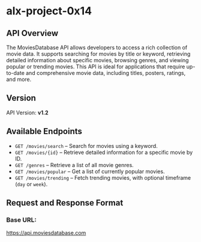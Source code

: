 # alx-project-0x14

## API Overview

The MoviesDatabase API allows developers to access a rich collection of movie data. It supports searching for movies by title or keyword, retrieving detailed information about specific movies, browsing genres, and viewing popular or trending movies. This API is ideal for applications that require up-to-date and comprehensive movie data, including titles, posters, ratings, and more.

## Version

API Version: **v1.2**

## Available Endpoints

- `GET /movies/search` – Search for movies using a keyword.
- `GET /movies/{id}` – Retrieve detailed information for a specific movie by ID.
- `GET /genres` – Retrieve a list of all movie genres.
- `GET /movies/popular` – Get a list of currently popular movies.
- `GET /movies/trending` – Fetch trending movies, with optional timeframe (`day` or `week`).

## Request and Response Format

### Base URL: 
https://api.moviesdatabase.com

